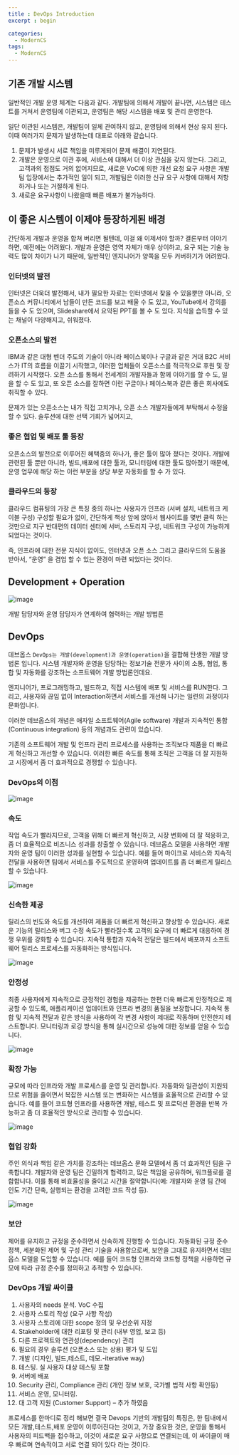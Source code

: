 ```yaml
---
title : DevOps Introduction
excerpt : begin

categories:
  - ModernCS
tags:
  - ModernCS
---  
```


## 기존 개발 시스템

일반적인 개발 운영 체계는 다음과 같다. 개발팀에 의해서 개발이 끝나면, 시스템은 테스트를 거쳐서 운영팀에 이관되고, 운영팀은 해당 시스템을 배포 및 관리 운영한다.

일단 이관된 시스템은, 개발팀이 일체 관여하지 않고, 운영팀에 의해서 현상 유지 된다. 이때 여러가지 문제가 발생하는데 대표로 아래와 같습니다.

1. 문제가 발생시 서로 책임을 미루게되어 문제 해결이 지연된다.
2. 개발은 운영으로 이관 후에, 서비스에 대해서 더 이상 관심을 갖지 않는다. 그리고, 고객과의 접점도 거의 없어지므로, 새로운 VoC에 의한 개선 요청 요구 사항은 개발팀 입장에서는 추가적인 일이 되고, 개발팀은 이러한 신규 요구 사항에 대해서 저항하거나 또는 거절하게 된다.
3. 새로운 요구사항이 나왔을때 빠른 배포가 불가능하다.

## 이 좋은 시스템이 이제야 등장하게된 배경

간단하게 개발과 운영을 합쳐 버리면 될텐데, 이걸 왜 이제서야 할까? 결론부터 이야기 하면, 예전에는 어려웠다. 개발과 운영은 영역 자체가 매우 상이하고, 요구 되는 기술 능력도 많이 차이가 나기 때문에, 일반적인 엔지니어가 양쪽을 모두 커버하기가 어려웠다.

### 인터넷의 발전

인터넷은 더욱더 발전해서, 내가 필요한 자료는 인터넷에서 찾을 수 있을뿐만 아니라, 오픈소스 커뮤니티에서 남들이 만든 코드를 보고 배울 수 도 있고, YouTube에서 강의를 들을 수 도 있으며, Slideshare에서 요약된 PPT를 볼 수 도 있다. 지식을 습득할 수 있는 채널이 다양해지고, 쉬워졌다.

### 오픈소스의 발전

IBM과 같은 대형 벤더 주도의 기술이 아니라 페이스북이나 구글과 같은 거대 B2C 서비스가 IT의 흐름을 이끌기 시작했고, 이러한 업체들이 오픈소스를 적극적으로 후원 및 장려하기 시작했다. 오픈 소스를 통해서 전세계의 개발자들과 함께 이야기를 할 수 도, 일을 할 수 도 있고,  또 오픈 소스를 잘하면 이런 구글이나 페이스북과 같은 좋은 회사에도 취직할 수 있다.

문제가 있는 오픈소스는 내가 직접 고치거나, 오픈 소스 개발자들에게 부탁해서 수정을 할 수 있다. 솔루션에 대한 선택 기회가 넓어지고,  

### 좋은 협업 및 배포 툴 등장

오픈소스의 발전으로 이루어진 혜택중의 하나가, 좋은 툴이 많아 졌다는 것이다. 개발에 관련된 툴 뿐만 아니라, 빌드,배포에 대한 툴과, 모니터링에 대한 툴도 많아졌기 때문에, 운영 업무에 해당 하는 이런 부분을 상당 부분 자동화를 할 수 가 있다.

### 클라우드의 등장

클라우드 컴퓨팅의 가장 큰 특징 중의 하나는 사용자가 인프라 (서버 설치, 네트워크 케이블 구성) 구성할 필요가 없이, 간단하게 책상 앞에 앉아서 웹사이트를 몇번 클릭 하는 것만으로 지구 반대편의 데이터 센터에 서버, 스토리지 구성, 네트워크 구성이 가능하게 되었다는 것이다.

즉, 인프라에 대한 전문 지식이 없이도, 인터넷과 오픈 소스 그리고 클라우드의 도움을 받아서, “운영” 을 겸업 할 수 있는 환경이 마련 되었다는 것이다.

## Development + Operation

![image](https://user-images.githubusercontent.com/44635266/67547614-8c913080-f73a-11e9-8038-519267ebeada.png)

개발 담당자와 운영 담당자가 연계하여 협력하는 개발 방법론

## DevOps

데브옵스 `DevOps는 개발(development)과 운영(operation)`을 결합해 탄생한 개발 방법론 입니다. 시스템 개발자와 운영을 담당하는 정보기술 전문가 사이의 소통, 협업, 통합 및 자동화를 강조하는 소프트웨어 개발 방법론인데요. 

엔지니어가, 프로그래밍하고, 빌드하고, 직접 시스템에 배포 및 서비스를 RUN한다. 그리고, 사용자와 끊임 없이 Interaction하면서 서비스를 개선해 나가는 일련의 과정이자 문화입니다.

이러한 데브옵스의 개념은 애자일 소프트웨어(Agile software) 개발과 지속적인 통합(Continuous integration) 등의 개념과도 관련이 있습니다.

기존의 소프트웨어 개발 및 인프라 관리 프로세스를 사용하는 조직보다 제품을 더 빠르게 혁신하고 개선할 수 있습니다. 이러한 빠른 속도를 통해 조직은 고객을 더 잘 지원하고 시장에서 좀 더 효과적으로 경쟁할 수 있습니다.

### DevOps의 이점

![image](https://user-images.githubusercontent.com/44635266/67548916-1098e780-f73e-11e9-8533-4c8ac38ecc29.png)

### 속도

작업 속도가 빨라지므로, 고객을 위해 더 빠르게 혁신하고, 시장 변화에 더 잘 적응하고, 좀 더 효율적으로 비즈니스 성과를 창출할 수 있습니다. 데브옵스 모델을 사용하면 개발자와 운영 팀이 이러한 성과를 실현할 수 있습니다. 예를 들어 마이크로 서비스와 지속적 전달을 사용하면 팀에서 서비스를 주도적으로 운영하여 업데이트를 좀 더 빠르게 릴리스할 수 있습니다.

![image](https://user-images.githubusercontent.com/44635266/67548919-1262ab00-f73e-11e9-880d-8e4defa581f3.png)

### 신속한 제공

릴리스의 빈도와 속도를 개선하여 제품을 더 빠르게 혁신하고 향상할 수 있습니다. 새로운 기능의 릴리스와 버그 수정 속도가 빨라질수록 고객의 요구에 더 빠르게 대응하여 경쟁 우위를 강화할 수 있습니다. 지속적 통합과 지속적 전달은 빌드에서 배포까지 소프트웨어 릴리스 프로세스를 자동화하는 방식입니다.

![image](https://user-images.githubusercontent.com/44635266/67548921-12fb4180-f73e-11e9-8069-99d25bb3d6c4.png)

### 안정성

최종 사용자에게 지속적으로 긍정적인 경험을 제공하는 한편 더욱 빠르게 안정적으로 제공할 수 있도록, 애플리케이션 업데이트와 인프라 변경의 품질을 보장합니다. 지속적 통합 및 지속적 전달과 같은 방식을 사용하여 각 변경 사항이 제대로 작동하며 안전한지 테스트합니다. 모니터링과 로깅 방식을 통해 실시간으로 성능에 대한 정보를 얻을 수 있습니다.

![image](https://user-images.githubusercontent.com/44635266/67548923-142c6e80-f73e-11e9-9bb3-b3b436f292b9.png)

### 확장 가능

규모에 따라 인프라와 개발 프로세스를 운영 및 관리합니다. 자동화와 일관성이 지원되므로 위험을 줄이면서 복잡한 시스템 또는 변화하는 시스템을 효율적으로 관리할 수 있습니다. 예를 들어 코드형 인프라를 사용하면 개발, 테스트 및 프로덕션 환경을 반복 가능하고 좀 더 효율적인 방식으로 관리할 수 있습니다.

![image](https://user-images.githubusercontent.com/44635266/67548930-155d9b80-f73e-11e9-99a7-2685ad721b3e.png)

### 협업 강화

주인 의식과 책임 같은 가치를 강조하는 데브옵스 문화 모델에서 좀 더 효과적인 팀을 구축합니다. 개발자와 운영 팀은 긴밀하게 협력하고, 많은 책임을 공유하며, 워크플로를 결합합니다. 이를 통해 비효율성을 줄이고 시간을 절약합니다(예: 개발자와 운영 팀 간에 인도 기간 단축, 실행되는 환경을 고려한 코드 작성 등).

![image](https://user-images.githubusercontent.com/44635266/67548937-168ec880-f73e-11e9-82c9-2636ddb131af.png)

### 보안

제어를 유지하고 규정을 준수하면서 신속하게 진행할 수 있습니다. 자동화된 규정 준수 정책, 세분화된 제어 및 구성 관리 기술을 사용함으로써, 보안을 그대로 유지하면서 데브옵스 모델을 도입할 수 있습니다. 예를 들어 코드형 인프라와 코드형 정책을 사용하면 규모에 따라 규정 준수를 정의하고 추적할 수 있습니다.

### DevOps 개발 싸이클

1. 사용자의 needs 분석. VoC 수집
2. 사용자 스토리 작성 (요구 사항 작성)
3. 사용자 스토리에 대한 scope 정의 및 우선순위 지정
4. Stakeholder에 대한 리포팅 및 관리 (내부 영업, 보고 등)
5. 다른 프로젝트와 연관성(dependency) 관리
6. 필요의 경우 솔루션 (오픈소스 또는 상용) 평가 및 도입
7. 개발 (디자인, 빌드,테스트, 데모.-iterative way)
8. 테스팅. 실 사용자 대상 테스팅 포함
9. 서버에 배포
10. Security 관리, Compliance 관리 (개인 정보 보호, 국가별 법적 사항 확인등)
11. 서비스 운영, 모니터링.
12. 대 고객 지원 (Customer Support) – 추가 하였음

프로세스를 한마디로 정리 해보면 결국 Devops 기반의 개발팀의 특징은, 한 팀내에서 모든 개발,테스트,배포 운영이 이루어진다는 것이고, 가장 중요한 것은, 운영을 통해서 사용자의 피드백을 접수하고, 이것이 새로운 요구 사항으로 연결되는데, 이 싸이클이 매우 빠르며 연속적이고 서로 연결 되어 있다 라는 것이다.

